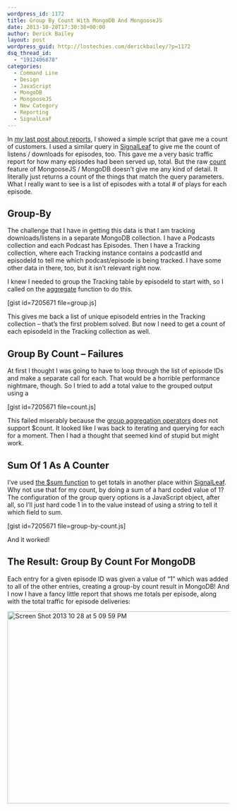 ```yaml
---
wordpress_id: 1172
title: Group By Count With MongoDB And MongooseJS
date: 2013-10-28T17:30:38+00:00
author: Derick Bailey
layout: post
wordpress_guid: http://lostechies.com/derickbailey/?p=1172
dsq_thread_id:
  - "1912406878"
categories:
  - Command Line
  - Design
  - JavaScript
  - MongoDB
  - MongooseJS
  - New Category
  - Reporting
  - SignalLeaf
---
```

In [my last post about reports](http://lostechies.com/derickbailey/2013/10/18/minimum-viable-reports-a-nodejs-script-and-console-log/), I showed a simple script that gave me a count of customers. I used a similar query in [SignalLeaf](http://signalleaf.com) to give me the count of listens / downloads for episodes, too. This gave me a very basic traffic report for how many episodes had been served up, total. But the raw [count](http://mongoosejs.com/docs/api.html#model_Model.count) feature of MongooseJS / MongoDB doesn&#8217;t give me any kind of detail. It literally just returns a count of the things that match the query parameters. What I really want to see is a list of episodes with a total # of plays for each episode.

## Group-By

The challenge that I have in getting this data is that I am tracking downloads/listens in a separate MongoDB collection. I have a Podcasts collection and each Podcast has Episodes. Then I have a Tracking collection, where each Tracking instance contains a podcastId and episodeId to tell me which podcast/episode is being tracked. I have some other data in there, too, but it isn&#8217;t relevant right now. 

I knew I needed to group the Tracking table by episodeId to start with, so I called on the [aggregate](http://mongoosejs.com/docs/api.html#model_Model.aggregate) function to do this. 

[gist id=7205671 file=group.js]

This gives me back a list of unique episodeId entries in the Tracking collection &#8211; that&#8217;s the first problem solved. But now I need to get a count of each episodeId in the Tracking collection as well.

## Group By Count &#8211; Failures

At first I thought I was going to have to loop through the list of episode IDs and make a separate call for each. That would be a horrible performance nightmare, though. So I tried to add a total value to the grouped output using a 

[gist id=7205671 file=count.js]

This failed miserably because the [group aggregation operators](http://docs.mongodb.org/manual/reference/operator/aggregation-group/) does not support $count. It looked like I was back to iterating and querying for each for a moment. Then I had a thought that seemed kind of stupid but might work.

## Sum Of 1 As A Counter

I&#8217;ve used [the $sum function](http://docs.mongodb.org/manual/reference/operator/aggregation/sum/#grp._S_sum) to get totals in another place within [SignalLeaf](http://signalleaf.com). Why not use that for my count, by doing a sum of a hard coded value of 1? The configuration of the group query options is a JavaScript object, after all, so I&#8217;ll just hard code 1 in to the value instead of using a string to tell it which field to sum.

[gist id=7205671 file=group-by-count.js]

And it worked!

## The Result: Group By Count For MongoDB

Each entry for a given episode ID was given a value of &#8220;1&#8221; which was added to all of the other entries, creating a group-by count result in MongoDB! And I now I have a fancy little report that shows me totals per episode, along with the total traffic for episode deliveries:

<img src="http://lostechies.com/derickbailey/files/2013/10/Screen-Shot-2013-10-28-at-5.09.59-PM.png" alt="Screen Shot 2013 10 28 at 5 09 59 PM" width="600" height="436" border="0" />
